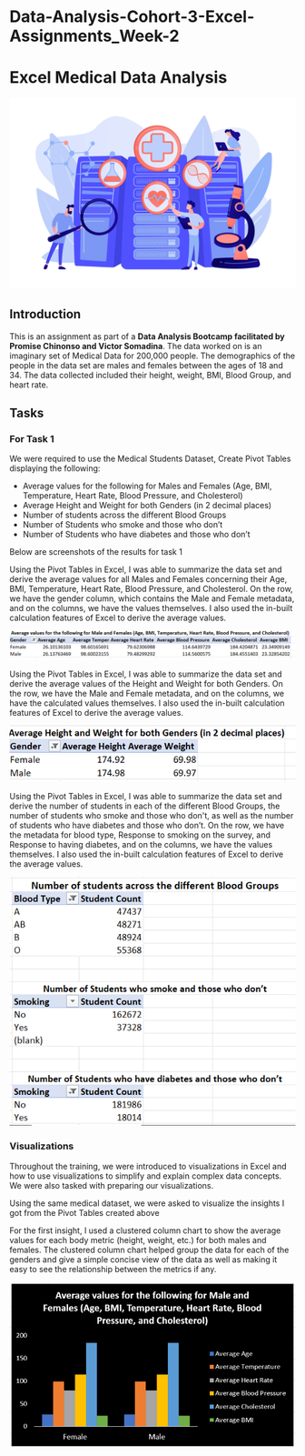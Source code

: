 # Data-Analysis-Cohort-3-Excel-Assignments_Week-2

# Excel Medical Data Analysis

![](Intro_Image_Medical_Data.jpg)

## Introduction
This is an assignment as part of a **Data Analysis Bootcamp facilitated by Promise Chinonso and Victor Somadina**. The data worked on is an imaginary set of Medical Data for 200,000 people. The demographics of the people in the data set are males and females between the ages of 18 and 34. The data collected included their height, weight, BMI, Blood Group, and heart rate.

## Tasks
### For Task 1
We were required to use the Medical Students Dataset, Create Pivot Tables displaying the following:
* Average values for the following for Males and Females (Age, BMI, Temperature, Heart Rate, Blood Pressure, and Cholesterol)
* Average Height and Weight for both Genders (in 2 decimal places)
* Number of students across the different Blood Groups
* Number of Students who smoke and those who don’t
* Number of Students who have diabetes and those who don’t

Below are screenshots of the results for task 1

Using the Pivot Tables in Excel, I was able to summarize the data set and derive the average values for all Males and Females concerning their Age, BMI, Temperature, Heart Rate, Blood Pressure, and Cholesterol. On the row, we have the gender column, which contains the Male and Female metadata, and on the columns, we have the values themselves. I also used the in-built calculation features of Excel to derive the average values.

![](Week_2_Task_1_A.png)

Using the Pivot Tables in Excel, I was able to summarize the data set and derive the average values of the Height and Weight for both Genders. On the row, we have the Male and Female metadata, and on the columns, we have the calculated values themselves. I also used the in-built calculation features of Excel to derive the average values.

![](Week_2_Task_1_B.png)

Using the Pivot Tables in Excel, I was able to summarize the data set and derive the number of students in each of the different Blood Groups, the number of students who smoke and those who don't, as well as the number of students who have diabetes and those who don’t. On the row, we have the metadata for blood type, Response to smoking on the survey, and Response to having diabetes, and on the columns, we have the values themselves. I also used the in-built calculation features of Excel to derive the average values.

![](Week_2_Task_1_CDE.png)


### Visualizations
Throughout the training, we were introduced to visualizations in Excel and how to use visualizations to simplify and explain complex data concepts. We were also tasked with preparing our visualizations.

Using the same medical dataset, we were asked to visualize the insights I got from the Pivot Tables created above

For the first insight, I used a clustered column chart to show the average values for each body metric (height, weight, etc.) for both males and females. The clustered column chart helped group the data for each of the genders and give a simple concise view of the data as well as making it easy to see the relationship between the metrics if any.

![](Week_2_Task_1_Viz_A.png)

#
